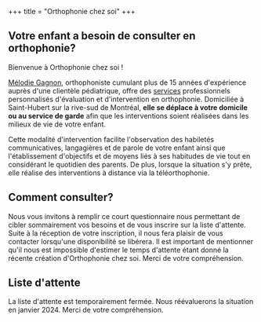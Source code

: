 +++
title = "Orthophonie chez soi"
+++

## Votre enfant a besoin de consulter en orthophonie?

Bienvenue à Orthophonie chez soi !

[Mélodie Gagnon](/apropos/), orthophoniste cumulant plus de 15 années d'expérience auprès d'une clientèle pédiatrique, offre des [services](/services/) professionnels personnalisés d'évaluation et d'intervention en orthophonie.  Domiciliée à Saint-Hubert sur la rive-sud de Montréal, **elle se déplace à votre domicile ou au service de garde** afin que les interventions soient réalisées dans les milieux de vie de votre enfant.

Cette modalité d'intervention facilite l'observation des habiletés communicatives, langagières et de parole de votre enfant ainsi que l'établissement d'objectifs et de moyens liés à ses habitudes de vie tout en considérant le quotidien des parents. De plus, lorsque la situation s'y prête, elle réalise des interventions à distance via la téléorthophonie.

## Comment consulter?

Nous vous invitons à remplir ce court questionnaire nous permettant de cibler sommairement vos besoins et de vous inscrire sur la liste d'attente. Suite à la réception de votre inscription, il nous fera plaisir de vous contacter lorsqu'une disponibilité se libérera.  Il est important de mentionner qu'il nous est impossible d'estimer le temps d'attente étant donné la récente création d'Orthophonie chez soi. Merci de votre compréhension.

## Liste d'attente

La liste d'attente est temporairement fermée.  Nous réévaluerons la situation en janvier 2024.  Merci de votre compréhension.
